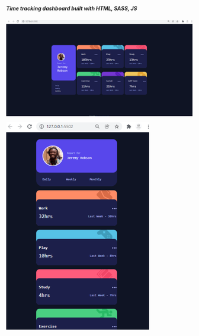 ##### Time tracking dashboard built with HTML, SASS, JS

![alt text](images/Capture.PNG)

![alt text](images/Capture1.PNG)
